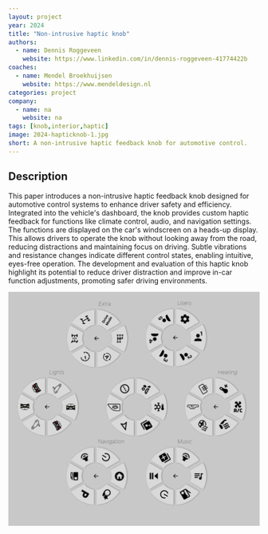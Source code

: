 ```yaml
---
layout: project
year: 2024
title: "Non-intrusive haptic knob"
authors:
  - name: Dennis Roggeveen
    website: https://www.linkedin.com/in/dennis-roggeveen-41774422b
coaches:
  - name: Mendel Broekhuijsen
    website: https://www.mendeldesign.nl
categories: project
company:
  - name: na
    website: na
tags: [knob,interior,haptic]
image: 2024-hapticknob-1.jpg
short: A non-intrusive haptic feedback knob for automotive control.
---
```


## Description
This paper introduces a non-intrusive haptic feedback knob designed for automotive control systems to enhance driver safety and efficiency. Integrated into the vehicle's dashboard, the knob provides custom haptic feedback for functions like climate control, audio, and navigation settings. The functions are displayed on the car's windscreen on a heads-up display. This allows drivers to operate the knob without looking away from the road, reducing distractions and maintaining focus on driving. Subtle vibrations and resistance changes indicate different control states, enabling intuitive, eyes-free operation. The development and evaluation of this haptic knob highlight its potential to reduce driver distraction and improve in-car function adjustments, promoting safer driving environments.

<div class="project-image">
  <img src="/assets/img/2024-hapticknob-2.jpg">
</div>

<!-- ## Video
<iframe style="display:inline-block; border:0px solid #FFF; width: 100%; height: 358px" src="https://www.youtube.com/embed/aYPmEhbB8jk?playlist=aYPmEhbB8jk&loop=1&autoplay=1&mute=1" frameborder="0" allowfullscreen></iframe> -->
